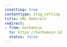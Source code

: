```yaml
---
issetting: true
contenttype: slug_setting
title: URL Redirect
redirect: 
- from: herbamojo
  to: https://herbamojo.id
  status: false
---
```

